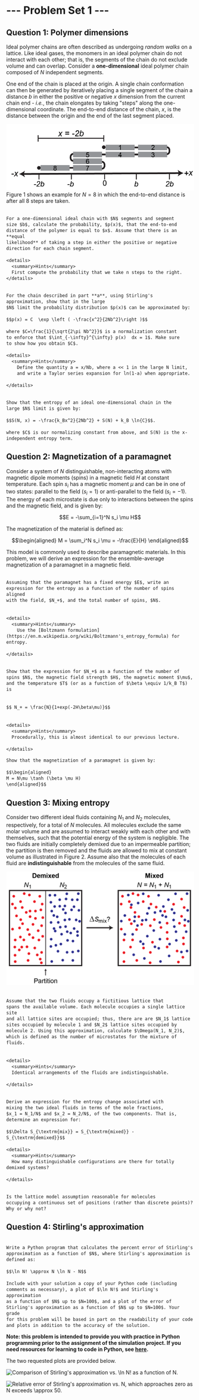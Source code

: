# --- Problem Set 1 ---

## Question 1: Polymer dimensions

Ideal polymer chains are often described as undergoing *random walks* on
a lattice. Like ideal gases, the monomers in an ideal polymer chain do
not interact with each other; that is, the segments of the chain do not
exclude volume and can overlap. Consider a **one-dimensional** ideal
polymer chain composed of $N$ independent segments.

One end of the chain is placed at the origin. A single chain conformation can then be
generated by iteratively placing a single segment of the chain a
distance $b$ in either the positive or negative $x$ dimension from the
current chain end - *i.e.*, the chain elongates by taking "steps" along
the one-dimensional coordinate. The end-to-end distance of the chain,
$x$, is the distance between the origin and the end of the last segment
placed. 

![image](pset_1_random_walk_fig.png)
Figure 1 shows an example for $N = 8$ in which the end-to-end distance is after all 8 steps are taken.

```{admonition} **(a)**

For a one-dimensional ideal chain with $N$ segments and segment
size $b$, calculate the probability, $p(x)$, that the end-to-end
distance of the polymer is equal to $x$. Assume that there is an **equal
likelihood** of taking a step in either the positive or negative
direction for each chain segment.

<details>
  <summary>Hints</summary>
  First compute the probability that we take n steps to the right.
</details>

```


```{admonition} **(b)**

For the chain described in part **a**, using Stirling's
approximation, show that in the large
$N$ limit the probability distribution $p(x)$ can be approximated by:

$$p(x) = C  \exp \left ( -\frac{x^2}{2Nb^2}\right )$$

where $C=\frac{1}{\sqrt{2\pi Nb^2}}$ is a normalization constant
to enforce that $\int_{-\infty}^{\infty} p(x)  dx = 1$. Make sure
to show how you obtain $C$.

<details>
  <summary>Hints</summary>
    Define the quantity a = x/Nb, where a << 1 in the large N limit,
    and write a Taylor series expansion for ln(1-a) when appropriate.

</details>

```


```{admonition} **(c)**

Show that the entropy of an ideal one-dimensional chain in the
large $N$ limit is given by:

$$S(N, x) = -\frac{k_Bx^2}{2Nb^2} + S(N) + k_B \ln{C}$$.

where $C$ is our normalizing constant from above, and S(N) is the x-independent entropy term.

```

## Question 2: Magnetization of a paramagnet

Consider a system of $N$ distinguishable, non-interacting atoms with
magnetic dipole moments (spins) in a magnetic field $H$ at constant
temperature. Each spin $s_i$ has a magnetic moment $\mu$ and can be in
one of two states: parallel to the field ($s_i = 1$) or anti-parallel to
the field ($s_i = -1$). The energy of each microstate is due only to
interactions between the spins and the magnetic field, and is given by:

$$E = -\sum_{i=1}^N s_i \mu H$$

The magnetization of the material is defined as:

$$\begin{aligned}
M = \sum_i^N s_i \mu = -\frac{E}{H}
\end{aligned}$$

This model is commonly used to describe paramagnetic materials. In this
problem, we will derive an expression for the ensemble-average
magnetization of a paramagnet in a magnetic field.


```{admonition} **(a)**

Assuming that the paramagnet has a fixed energy $E$, write an
expression for the entropy as a function of the number of spins aligned
with the field, $N_+$, and the total number of spins, $N$.


<details>
  <summary>Hints</summary>
    Use the [Boltzmann formulation](https://en.m.wikipedia.org/wiki/Boltzmann's_entropy_formula) for entropy.

</details>
```

```{admonition} **(b)**

Show that the expression for $N_+$ as a function of the number of
spins $N$, the magnetic field strength $H$, the magnetic moment $\mu$,
and the temperature $T$ (or as a function of $\beta \equiv 1/k_B T$) is


$$ N_+ = \frac{N}{1+exp(-2H\beta\mu)}$$


<details>
  <summary>Hints</summary>
  Procedurally, this is almost identical to our previous lecture.

</details>
```



```{admonition} **(c)**
Show that the magnetization of a paramagnet is given by:

$$\begin{aligned}
M = N\mu \tanh (\beta \mu H) 
\end{aligned}$$

```

## Question 3: Mixing entropy

Consider two different ideal fluids containing $N_1$ and $N_2$
molecules, respectively, for a total of $N$ molecules. All molecules
exclude the same molar volume and are assumed to interact weakly with
each other and with themselves, such that the potential energy of the
system is negligible. The two fluids are initially completely demixed
due to an impermeable partition; the partition is then removed and the
fluids are allowed to mix at constant volume as illustrated in Figure 2.
Assume also that the molecules of each fluid are **indistinguishable**
from the molecules of the same fluid.

![image](pset_1_mixing_entropy_fig.png)

```{admonition} **(a)**

Assume that the two fluids occupy a fictitious lattice that
spans the available volume. Each molecule occupies a single lattice site
and all lattice sites are occupied; thus, there are are $N_1$ lattice
sites occupied by molecule 1 and $N_2$ lattice sites occupied by
molecule 2. Using this approximation, calculate $\Omega(N_1, N_2)$,
which is defined as the number of microstates for the mixture of fluids.


<details>
  <summary>Hints</summary>
  Identical arrangements of the fluids are indistinguishable.

</details>

```

```{admonition} **(b)**

Derive an expression for the entropy change associated with
mixing the two ideal fluids in terms of the mole fractions,
$x_1 = N_1/N$ and $x_2 = N_2/N$, of the two components. That is,
determine an expression for:

$$\Delta S_{\textrm{mix}} = S_{\textrm{mixed}} - S_{\textrm{demixed}}$$

<details>
  <summary>Hints</summary>
  How many distinguishable configurations are there for totally demixed systems?

</details>

```

```{admonition} **(c)**

Is the lattice model assumption reasonable for molecules
occupying a continuous set of positions (rather than discrete points)?
Why or why not?

```

## Question 4: Stirling's approximation


```{admonition} Python Exercise

Write a Python program that calculates the percent error of Stirling's
approximation as a function of $N$, where Stirling's approximation is
defined as:

$$\ln N! \approx N \ln N - N$$

Include with your solution a copy of your Python code (including
comments as necessary), a plot of $\ln N!$ and Stirling's approximation
as a function of $N$ up to $N=100$, and a plot of the error of
Stirling's approximation as a function of $N$ up to $N=100$. Your grade
for this problem will be based in part on the readability of your code
and plots in addition to the accuracy of the solution.
```

**Note: this problem is intended to provide you with practice in Python
programming prior to the assignment of the simulation project. If you
need resources for learning to code in Python, see [here](https://sts.doit.wisc.edu/).**

The two requested plots are provided below. 

![Comparison of Stirling's approximation vs. $\ln N!$ as a function of
$N$.](pset_1_plot_stirling.png)

![Relative error of Stirling's approximation vs. $N$, which approaches
zero as $N$ exceeds
$\approx 50$.](pset_1_plot_stirling_error.png)
